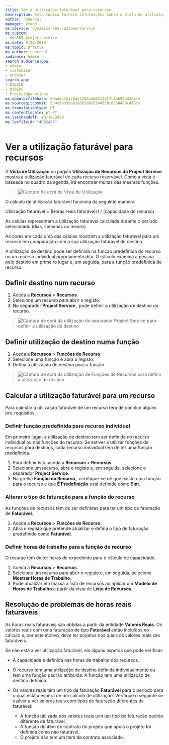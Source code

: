 ```yaml
---
title: Ver a utilização faturável para recursos
description: Este tópico fornece informações sobre a vista de utilização de recursos.
author: ruhercul
manager: kfend
ms.service: dynamics-365-customerservice
ms.custom:
- dyn365-projectservice
ms.date: 9/26/2019
ms.topic: article
ms.author: ruhercul
audience: Admin
search.audienceType:
- admin
- customizer
- enduser
search.app:
- D365CE
- D365PS
- ProjectOperations
ms.openlocfilehash: 6daa6cfa1c6a237d8a1685123f7c1a6926418bfe
ms.sourcegitcommit: 5c4c9bf3ba018562d6cb3443c01d550489c415fa
ms.translationtype: HT
ms.contentlocale: pt-PT
ms.lasthandoff: 10/16/2020
ms.locfileid: "4082426"
---
```

# <a name="view-chargeable-utilization-for-resources"></a>Ver a utilização faturável para recursos
 
A **Vista de Utilização** na página **Utilização de Recursos do Project Service** mostra a utilização faturável de cada recurso reservável. Como a vista é baseada no quadro da agenda, irá encontrar muitas das mesmas funções.

> ![Captura de ecrã da Vista de Utilização](media/FAQ-utilization-1.png)
 

O cálculo de utilização faturável funciona da seguinte maneira:

   Utilização faturável = (Horas reais faturáveis) / (capacidade do recurso)

As células representam a utilização faturável calculada durante o período selecionado (dias, semanas ou meses).

As cores em cada uma das células mostram a utilização faturável para um recurso em comparação com a sua utilização faturável de destino. 

A utilização de destino pode ser definida na função predefinida do recurso ou no recurso individual propriamente dito. O cálculo examina a pessoa pelo destino em primeiro lugar e, em seguida, para a função predefinida do recurso.

## <a name="set-target-on-a-resource"></a>Definir destino num recurso

1. Aceda a **Recursos** \> **Recursos**. 
2. Selecione um recurso para abrir o registo. 
3. No separador **Project Service** , pode definir a utilização de destino do recurso.

> ![Captura de ecrã da utilização do separador Project Service para definir a utilização de destino](media/FAQ-utilization-2.png)
 
## <a name="set-target-utilization-on-a-role"></a>Definir utilização de destino numa função

1. Aceda a **Recursos** \> **Funções do Recurso**. 
2. Selecione uma função e abra o registo. 
3. Defina a utilização de destino para a função.

> ![Captura de ecrã da utilização de Funções de Recursos para definir a utilização de destino](media/FAQ-utilization-3.png)
 
## <a name="calculate-chargeable-utilization-for-a-resource"></a>Calcular a utilização faturável para um recurso

Para calcular a utilização faturável de um recurso terá de concluir alguns pré-requisitos. 

### <a name="set-default-role-for-individual-resource"></a>Definir função predefinida para recurso individual

Em primeiro lugar, a utilização de destino tem ser definida no recurso individual ou nas funções do recurso. Se estiver a utilizar funções de recursos para destinos, cada recurso individual tem de ter uma função predefinida. 

1. Para definir isto, aceda a **Recursos** \> **Recursos**. 
2. Selecione um recurso, abra o registo e, em seguida, selecione o separador **Project Service**. 
3. Na grelha **Função do Recurso** , certifique-se de que existe uma função para o recurso e que **É Predefinição** está definido como **Sim**.
 
### <a name="change-billing-type-for-resource-role"></a>Alterar o tipo de faturação para a função do recurso

As funções de recursos têm de ser definidas para ter um tipo de faturação de **Faturável**. 

1. Aceda a **Recursos** \> **Funções do Recurso**. 
2. Abra o registo que pretende atualizar e defina o tipo de faturação predefinido como **Faturável**.

### <a name="set-working-hours-for-resource-role"></a>Definir horas de trabalho para a função do recurso
 
O recurso tem de ter horas de expediente para o cálculo de capacidade. 

1. Aceda a **Recursos** \> **Recursos**. 
2. Selecione um recurso para abrir o registo e, em seguida, selecione **Mostrar Horas de Trabalho**. 
3. Pode atualizar em massa a lista de recursos ao aplicar um **Modelo de Horas de Trabalho** a partir da vista de **Lista de Recursos**.

## <a name="troubleshooting-chargeable-actual-hours"></a>Resolução de problemas de horas reais faturáveis

As horas reais faturáveis são obtidas a partir da entidade **Valores Reais**. Os valores reais com uma faturação de tipo **Faturável** estão incluídos no cálculo e, por este motivo, deve ter projetos nos quais os valores reais são faturáveis.

Se não está a ver utilização faturável, eis alguns aspetos que pode verificar:

- A capacidade é definida nas horas de trabalho dos recursos.
- O recurso tem uma utilização de destino definida individualmente ou tem uma função padrão atribuída. A função tem uma utilização de destino definida.
- Os valores reais têm um tipo de faturação **Faturável** para o período para o qual está à espera de um cálculo de utilização. Verifique o seguinte se estiver a ver valores reais com tipos de faturação diferentes de faturável:

  - A função utilizada nos valores reais tem um tipo de faturação padrão diferente de faturável.
  - A função do item de contrato do projeto que apoia o projeto foi definida como não faturável.
  - O projeto não tem um item de contrato associado.

